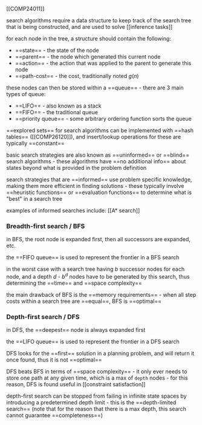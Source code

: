 [[COMP24011]]

search algorithms require a data structure to keep track of the search tree that is being constructed, and are used to solve [[inference tasks]]

for each node in the tree, a structure should contain the following:
- ==state== - the state of the node
- ==parent== - the node which generated this current node
- ==action== - the action that was applied to the parent to generate this node
- ==path-cost== - the cost, traditionally noted $g(n)$

these nodes can then be stored within a ==queue== - there are 3 main types of queue:
- ==LIFO== - also known as a stack
- ==FIFO== - the traditional queue
- ==priority queue== - some arbitrary ordering function sorts the queue

==explored sets== for search algorithms can be implemented with ==hash tables== ([[COMP26120]]), and insert/lookup operations for these are typically ==constant==

basic search strategies are also known as ==uninformed== or ==blind== search algorithms - these algorithms have ==no additional info== about states beyond what is provided in the problem definition

search strategies that are ==informed== use problem specific knowledge, making them more efficient in finding solutions - these typically involve ==heuristic functions== or ==evaluation functions== to determine what is "best" in a search tree

examples of informed searches include: [[A* search]]

### Breadth-first search / BFS
in BFS, the root node is expanded first, then all successors are expanded, etc.

the ==FIFO queue== is used to represent the frontier in a BFS search

in the worst case with a search tree having $b$ successor nodes for each node, and a depth $d$ - $b^d$ nodes have to be generated by this search, thus determining the ==time== and ==space complexity==

the main drawback of BFS is the ==memory requirements== - when all step costs within a search tree are ==equal==, BFS is ==optimal==

### Depth-first search / DFS
in DFS, the ==deepest== node is always expanded first

the ==LIFO queue== is used to represent the frontier in a DFS search

DFS looks for the ==first== solution in a planning problem, and will return it once found, thus it is not ==optimal==

DFS beats BFS in terms of ==space complexity== - it only ever needs to store one path at any given time, which is a max of `depth` nodes - for this reason, DFS is found useful in [[constraint satisfaction]]

depth-first search can be stopped from failing in infinite state spaces by introducing a predetermined depth limit - this is the ==depth-limited search== (note that for the reason that there is a max depth, this search cannot guarantee ==completeness==)